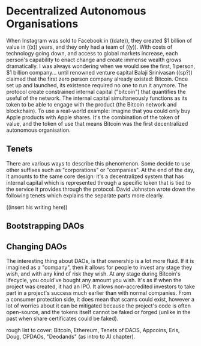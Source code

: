 # Decentralized Autonomous Organisations

When Instagram was sold to Facebook in ((date)), they created $1 billion of value in ((x)) years, and they only had a team of ((y)). With costs of technology going down, and access to global markets increase, each person's capability to enact change and create immense wealth grows dramatically. I was always wondering when we would see the first, 1 person, $1 billion company... until renowned venture capital Balaji Srinivasan ((sp?)) claimed that the first zero person company already existed: Bitcoin. Once set up and launched, its existence required no one to run it anymore. The protocol create constrained internal capital ("bitcoin") that quantifies the useful of the network. The internal capital simultaneously functions as its token to be able to engage with the product (the Bitcoin network and blockchain). To use a real-world example: imagine that you could only buy Apple products with Apple shares. It's the combination of the token of value, and the token of use that means Bitcoin was the first decentralized autonomous organisation.

## Tenets

There are various ways to describe this phenomenon. Some decide to use other suffixes such as "corporations" or "companies". At the end of the day, it amounts to the same core design: it's a decentralized system that has internal capital which is represented through a specific token that is tied to the service it provides through the protocol. David Johnston wrote down the following tenets which explains the separate parts more clearly.

((insert his writing here))

## Bootstrapping DAOs

## Changing DAOs

The interesting thing about DAOs, is that ownership is a lot more fluid. If it is imagined as a "company", then it allows for people to invest any stage they wish, and with any kind of risk they wish. At any stage during Bitcoin's lifecycle, you could've bought any amount you wish. It's as if when the project was created, it had an IPO. It allows non-accredited investors to take part in a project's success much earlier than with normal companies. From a consumer protection side, it does mean that scams could exist, however a lot of worries about it can be mitigated because the project's code is often open-source, and the tokens itself cannot be faked or forged (unlike in the past when share certificates could be faked).

rough list to cover: Bitcoin, Ethereum, Tenets of DAOS, Appcoins, Eris, Doug, CPDAOs, "Deodands" (as intro to AI chapter).
